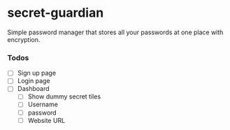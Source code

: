 # secret-guardian
Simple password manager that stores all your passwords at one place with encryption.

### Todos
- [ ] Sign up page
- [ ] Login page
- [ ] Dashboard
    - [ ] Show dummy secret tiles
    - [ ] Username
    - [ ] password
    - [ ] Website URL
